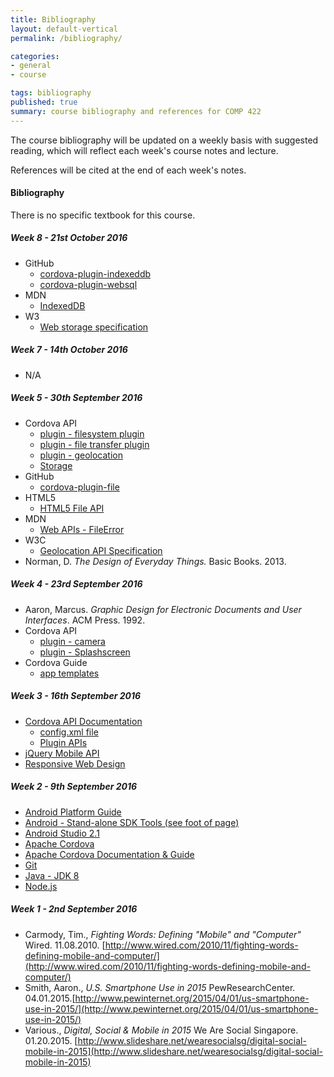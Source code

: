 ```yaml
---
title: Bibliography
layout: default-vertical
permalink: /bibliography/

categories:
- general
- course

tags: bibliography
published: true
summary: course bibliography and references for COMP 422
---
```


The course bibliography will be updated on a weekly basis with suggested reading, which will reflect each week's course notes and lecture.

References will be cited at the end of each week's notes.

#### Bibliography

There is no specific textbook for this course.

<!--###### Week 13 - 20th November 2015

* Cordova
  * [Plugin Development Guide](https://cordova.apache.org/docs/en/latest/guide/hybrid/plugins/index.html)
  * [Plugman](https://cordova.apache.org/docs/en/latest/plugin_ref/plugman.html)
* Ionic
  * [Home](http://ionicframework.com/)
  * [Docs](http://ionicframework.com/docs/)

###### Week 12 - 13th November 2015

* Cordova
  * [Whitelist plugin](https://github.com/apache/cordova-plugin-whitelist)
* GitHub
  * [cordova-plugin-indexeddb](https://www.npmjs.com/package/cordova-plugin-indexeddb)
  * [cordova-plugin-websql](https://github.com/msopentech/cordova-plugin-websql/)
* MDN
  * [IndexedDB](https://developer.mozilla.org/en-US/docs/Web/API/IndexedDB_API)

###### Week 11 - 6th November 2015

* Cordova
  * [Cordova Storage](http://cordova.apache.org/docs/en/5.1.1/cordova/storage/storage.html)
* GitHub
  * [cordova-plugin-indexeddb](https://www.npmjs.com/package/cordova-plugin-indexeddb)
* HTML5
  * [HTML5 File API](http://www.w3.org/TR/FileAPI/)
* MDN
  * [IndexedDB](https://developer.mozilla.org/en-US/docs/Web/API/IndexedDB_API)
* W3
  * [Web storage specification](http://www.w3.org/TR/webstorage/)

###### Week 10 - 30th October 2015

* Cordova
  * [Cordova API - filesystem plugin](https://www.npmjs.com/package/cordova-plugin-file)
  * [Cordova API - file transfer plugin](https://www.npmjs.com/package/cordova-plugin-file-transfer)
  * [Cordova Storage](http://cordova.apache.org/docs/en/5.1.1/cordova/storage/storage.html)
* GitHub
  * [cordova-plugin-file](https://github.com/apache/cordova-plugin-file/)
* HTML5
  * [HTML5 File API](http://www.w3.org/TR/FileAPI/)
* MDN
  * [Web APIs - FileError](https://developer.mozilla.org/en-US/docs/Web/API/FileError)

-->

##### Week 8 - 21st October 2016

* GitHub
  * [cordova-plugin-indexeddb](https://www.npmjs.com/package/cordova-plugin-indexeddb)
  * [cordova-plugin-websql](https://github.com/msopentech/cordova-plugin-websql/)
* MDN
  * [IndexedDB](https://developer.mozilla.org/en-US/docs/Web/API/IndexedDB_API)
* W3
  * [Web storage specification](http://www.w3.org/TR/webstorage/)

##### Week 7 - 14th October 2016

* N/A

##### Week 5 - 30th September 2016

* Cordova API
  * [plugin - filesystem plugin](https://cordova.apache.org/docs/en/latest/reference/cordova-plugin-file/index.html)
  * [plugin - file transfer plugin](https://cordova.apache.org/docs/en/latest/reference/cordova-plugin-file-transfer/index.html)
  * [plugin - geolocation](https://cordova.apache.org/docs/en/latest/reference/cordova-plugin-geolocation/index.html)
  * [Storage](http://cordova.apache.org/docs/en/latest/cordova/storage/storage.html)
* GitHub
  * [cordova-plugin-file](https://github.com/apache/cordova-plugin-file/)
* HTML5
  * [HTML5 File API](http://www.w3.org/TR/FileAPI/)
* MDN
  * [Web APIs - FileError](https://developer.mozilla.org/en-US/docs/Web/API/FileError)
* W3C
  * [Geolocation API Specification](http://dev.w3.org/geo/api/spec-source.html)
* Norman, D. *The Design of Everyday Things.* Basic Books. 2013.

##### Week 4 - 23rd September 2016

* Aaron, Marcus. *Graphic Design for Electronic Documents and User Interfaces*. ACM Press. 1992.
* Cordova API
  * [plugin - camera](https://cordova.apache.org/docs/en/latest/reference/cordova-plugin-camera/index.html)
  * [plugin -  Splashscreen](https://cordova.apache.org/docs/en/latest/reference/cordova-plugin-splashscreen/)
* Cordova Guide
  * [app templates](https://cordova.apache.org/docs/en/latest/guide/cli/template.html)

##### Week 3 - 16th September 2016

* [Cordova API Documentation](https://cordova.apache.org/docs/en/latest/)
  * [config.xml file](https://cordova.apache.org/docs/en/latest/config_ref/index.html)
  * [Plugin APIs](https://cordova.apache.org/docs/en/latest/#plugin-apis)
* [jQuery Mobile API](http://api.jquerymobile.com/)
* [Responsive Web Design](http://demos.jquerymobile.com/1.4.5/rwd/)

##### Week 2 - 9th September 2016

* [Android Platform Guide](http://cordova.apache.org/docs/en/latest/)
* [Android - Stand-alone SDK Tools (see foot of page)](https://developer.android.com/studio/index.html)
* [Android Studio 2.1](https://developer.android.com/studio/index.html)
* [Apache Cordova](https://cordova.apache.org/)
* [Apache Cordova Documentation & Guide](http://cordova.apache.org/docs/en/latest/)
* [Git](http://git-scm.com/)
* [Java - JDK 8](http://www.oracle.com/technetwork/java/javase/downloads/jdk8-downloads-2133151.html)
* [Node.js](https://nodejs.org/en/)

##### Week 1 - 2nd September 2016

* Carmody, Tim., *Fighting Words: Defining "Mobile" and "Computer"* Wired. 11.08.2010. [http://www.wired.com/2010/11/fighting-words-defining-mobile-and-computer/](http://www.wired.com/2010/11/fighting-words-defining-mobile-and-computer/)
* Smith, Aaron., *U.S. Smartphone Use in 2015* PewResearchCenter. 04.01.2015.[http://www.pewinternet.org/2015/04/01/us-smartphone-use-in-2015/](http://www.pewinternet.org/2015/04/01/us-smartphone-use-in-2015/)
* Various., *Digital, Social & Mobile in 2015* We Are Social Singapore. 01.20.2015. [http://www.slideshare.net/wearesocialsg/digital-social-mobile-in-2015](http://www.slideshare.net/wearesocialsg/digital-social-mobile-in-2015)
